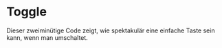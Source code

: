 # Toggle
Dieser zweiminütige Code zeigt, wie spektakulär eine einfache Taste sein kann, wenn man umschaltet.  
